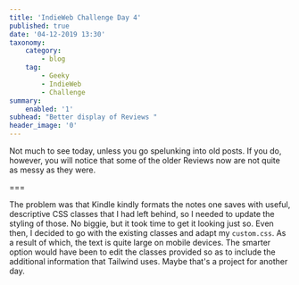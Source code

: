 ```yaml
---
title: 'IndieWeb Challenge Day 4'
published: true
date: '04-12-2019 13:30'
taxonomy:
    category:
        - blog
    tag:
        - Geeky
        - IndieWeb
        - Challenge
summary:
    enabled: '1'
subhead: "Better display of Reviews "
header_image: '0'
--- 
```



Not much to see today, unless you go spelunking into old posts. If you do, however, you will notice that some of the older Reviews now are not quite as messy as they were.

===

The problem was that Kindle kindly formats the notes one saves with useful, descriptive CSS classes that I had left behind, so I needed to update the styling of those. No biggie, but it took time to get it looking just so. Even then, I decided to go with the existing classes and adapt my `custom.css`. As a result of which, the text is quite large on mobile devices. The smarter option would have been to edit the classes provided so as to include the additional information that Tailwind uses. Maybe that's a project for another day.
